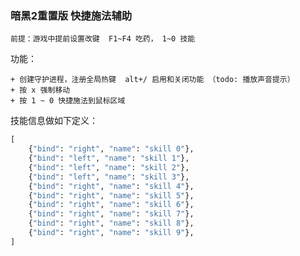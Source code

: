 ### 暗黑2重置版 快捷施法辅助

    前提：游戏中提前设置改键  F1~F4 吃药， 1~0 技能


功能：

    + 创建守护进程，注册全局热键  alt+/ 启用和关闭功能 （todo: 播放声音提示）
    + 按 x 强制移动
    + 按 1 ~ 0 快捷施法到鼠标区域



技能信息做如下定义：

```python
[
    {"bind": "right", "name": "skill 0"},
    {"bind": "left", "name": "skill 1"},
    {"bind": "left", "name": "skill 2"},
    {"bind": "left", "name": "skill 3"},
    {"bind": "right", "name": "skill 4"},
    {"bind": "right", "name": "skill 5"},
    {"bind": "right", "name": "skill 6"},
    {"bind": "right", "name": "skill 7"},
    {"bind": "right", "name": "skill 8"},
    {"bind": "right", "name": "skill 9"},
]
```
